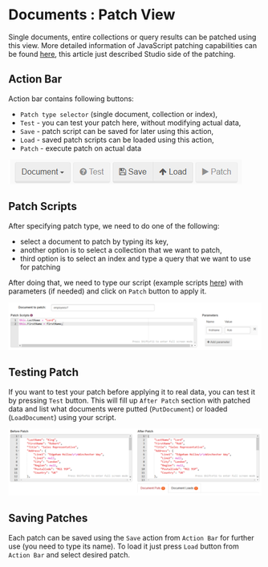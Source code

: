 # Documents : Patch View

Single documents, entire collections or query results can be patched using this view. More detailed information of JavaScript patching capabilities can be found [here](../../../client-api/commands/patches/how-to-use-javascript-to-patch-your-documents), this article just described Studio side of the patching.

## Action Bar

Action bar contains following buttons:

- `Patch type selector` (single document, collection or index),
- `Test` - you can test your patch here, without modifying actual data,
- `Save` - patch script can be saved for later using this action,
- `Load` - saved patch scripts can be loaded using this action,
- `Patch` - execute patch on actual data

![Figure 1. Studio. Patch View. Action Bar.](images/patch-view-action-bar.png)  

## Patch Scripts

After specifying patch type, we need to do one of the following:

- select a document to patch by typing its key,
- another option is to select a collection that we want to patch,
- third option is to select an index and type a query that we want to use for patching

After doing that, we need to type our script (example scripts [here](../../../client-api/commands/patches/how-to-use-javascript-to-patch-your-documents)) with parameters (if needed) and click on `Patch` button to apply it.

![Figure 2. Studio. Patch View. Script.](images/patch-view-script.png)  

## Testing Patch

If you want to test your patch before applying it to real data, you can test it by pressing `Test` button. This will fill up `After Patch` section with patched data and list what documents were putted (`PutDocument`) or loaded (`LoadDocument`) using your script.

![Figure 3. Studio. Patch View. Test.](images/patch-view-test.png)  

## Saving Patches

Each patch can be saved using the `Save` action from `Action Bar` for further use (you need to type its name). To load it just press `Load` button from `Action Bar` and select desired patch.

